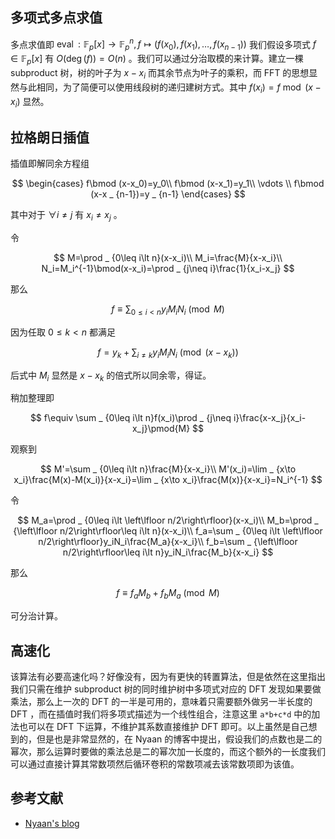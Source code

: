 ## 多项式多点求值

多点求值即 $\operatorname{eval}:\mathbb{F} _ p\lbrack x\rbrack\to \mathbb{F} _ p^n,f\mapsto (f(x_0),f(x_1),\dots ,f(x_{n-1}))$ 我们假设多项式 $f\in\mathbb{F} _ p\lbrack x\rbrack$ 有 $O(\deg (f))=O(n)$ 。我们可以通过分治取模的来计算。建立一棵 subproduct 树，树的叶子为 $x-x_i$ 而其余节点为叶子的乘积，而 FFT 的思想显然与此相同，为了简便可以使用线段树的递归建树方式。其中 $f(x_i)=f\bmod(x-x_i)$ 显然。

## 拉格朗日插值

插值即解同余方程组

$$
\begin{cases}
f\bmod (x-x_0)=y_0\\
f\bmod (x-x_1)=y_1\\
\vdots \\
f\bmod (x-x _ {n-1})=y _ {n-1}
\end{cases}
$$

其中对于 $\forall i\neq j$ 有 $x_i\neq x_j$ 。

令

$$
M=\prod _ {0\leq i\lt n}(x-x_i)\\
M_i=\frac{M}{x-x_i}\\
N_i=M_i^{-1}\bmod(x-x_i)=\prod _ {j\neq i}\frac{1}{x_i-x_j}
$$

那么

$$
f\equiv \sum _ {0\leq i\lt n}y_iM_iN_i\pmod{M}
$$

因为任取 $0\leq k\lt n$ 都满足

$$
f=y_k+\sum _ {i\neq k}y_iM_iN_i\pmod{(x-x_k)}
$$

后式中 $M_i$ 显然是 $x-x_k$ 的倍式所以同余零，得证。

稍加整理即

$$
f\equiv \sum _ {0\leq i\lt n}f(x_i)\prod  _ {j\neq i}\frac{x-x_j}{x_i-x_j}\pmod{M}
$$

观察到

$$
M'=\sum _ {0\leq i\lt n}\frac{M}{x-x_i}\\
M'(x_i)=\lim _ {x\to x_i}\frac{M(x)-M(x_i)}{x-x_i}=\lim _ {x\to x_i}\frac{M(x)}{x-x_i}=N_i^{-1}
$$

令

$$
M_a=\prod _ {0\leq i\lt \left\lfloor n/2\right\rfloor}(x-x_i)\\
M_b=\prod _ {\left\lfloor n/2\right\rfloor\leq i\lt n}(x-x_i)\\
f_a=\sum _ {0\leq i\lt \left\lfloor n/2\right\rfloor}y_iN_i\frac{M_a}{x-x_i}\\
f_b=\sum _ {\left\lfloor n/2\right\rfloor\leq i\lt n}y_iN_i\frac{M_b}{x-x_i}
$$

那么

$$
f\equiv f_aM_b+f_bM_a\pmod{M}
$$

可分治计算。

## 高速化

该算法有必要高速化吗？好像没有，因为有更快的转置算法，但是依然在这里指出我们只需在维护 subproduct 树的同时维护树中多项式对应的 DFT 发现如果要做乘法，那么上一次的 DFT 的一半是可用的，意味着只需要额外做另一半长度的 DFT ，而在插值时我们将多项式描述为一个线性组合，注意这里 `a*b+c*d` 中的加法也可以在 DFT 下运算，不维护其系数直接维护 DFT 即可。以上虽然是自己想到的，但是也是非常显然的，在 Nyaan 的博客中提出，假设我们的点数也是二的幂次，那么运算时要做的乘法总是二的幂次加一长度的，而这个额外的一长度我们可以通过直接计算其常数项然后循环卷积的常数项减去该常数项即为该值。

## 参考文献

- [Nyaan's blog](https://github.com/NyaanNyaan/NyaanNyaan.github.io)